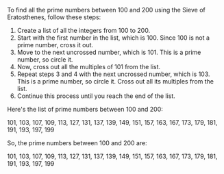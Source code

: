  To find all the prime numbers between 100 and 200 using the Sieve of Eratosthenes, follow these steps:

1. Create a list of all the integers from 100 to 200.
2. Start with the first number in the list, which is 100. Since 100 is not a prime number, cross it out.
3. Move to the next uncrossed number, which is 101. This is a prime number, so circle it.
4. Now, cross out all the multiples of 101 from the list.
5. Repeat steps 3 and 4 with the next uncrossed number, which is 103. This is a prime number, so circle it. Cross out all its multiples from the list.
6. Continue this process until you reach the end of the list.

Here's the list of prime numbers between 100 and 200:

101, 103, 107, 109, 113, 127, 131, 137, 139, 149, 151, 157, 163, 167, 173, 179, 181, 191, 193, 197, 199

So, the prime numbers between 100 and 200 are:

101, 103, 107, 109, 113, 127, 131, 137, 139, 149, 151, 157, 163, 167, 173, 179, 181, 191, 193, 197, 199